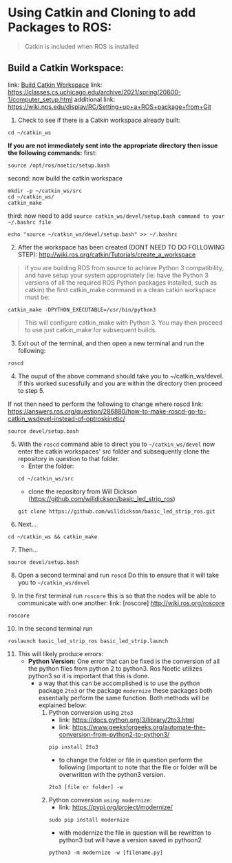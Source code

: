 # Using Catkin and Cloning to add Packages to ROS:
> Catkin is included when ROS is installed

## Build a Catkin Workspace:
link: [Build Catkin Workspace](http://wiki.ros.org/catkin/Tutorials/create_a_workspace)
link: https://classes.cs.uchicago.edu/archive/2021/spring/20600-1/computer_setup.html
additional link: https://wiki.nps.edu/display/RC/Setting+up+a+ROS+package+from+Git
1. Check to see if there is a Catkin workspace already built:

```
cd ~/catkin_ws
```
**If you are not immediately sent into the appropriate directory then issue the following commands:**
first:
```
source /opt/ros/noetic/setup.bash
```
second: now build the catkin workspace
```
mkdir -p ~/catkin_ws/src
cd ~/catkin_ws/
catkin_make
```
third: now need to add `source catkin_ws/devel/setup.bash command to your ~/.bashrc file`
```
echo "source ~/catkin_ws/devel/setup.bash" >> ~/.bashrc
```
2. After the workspace has been created (DONT NEED TO DO FOLLOWING STEP):
http://wiki.ros.org/catkin/Tutorials/create_a_workspace
> if you are building ROS from source to achieve Python 3 compatibility, 
> and have setup your system appropriately
> (ie: have the Python 3 versions of all the required ROS Python packages installed, such as catkin)
> the first catkin_make command in a clean catkin workspace must be:
```
catkin_make -DPYTHON_EXECUTABLE=/usr/bin/python3
```
> This will configure catkin_make with Python 3. You may then proceed to use just catkin_make for subsequent builds.

3. Exit out of the terminal, and then open a new terminal and run the following:
```
roscd
```
4. The ouput of the above command should take you to ~/catkin_ws/devel. If this worked sucessfully and you are within the directory then proceed to step 5. 

If not then need to perform the following to change where roscd 
link: https://answers.ros.org/question/286880/how-to-make-roscd-go-to-catkin_wsdevel-instead-of-optroskinetic/

```
source devel/setup.bash
```

5.  With the `roscd` command able to direct you to `~/catkin_ws/devel` now enter the catkin workspaces' src folder and subsequently clone the repository in question to that folder.
    - Enter the folder:
    ``` 
    cd ~/catkin_ws/src 
    ```
    - clone the repository from Will Dickson (https://github.com/willdickson/basic_led_strip_ros)
    ```
    git clone https://github.com/willdickson/basic_led_strip_ros.git
    ```
6. Next...
```
cd ~/catkin_ws && catkin_make
```

7. Then...
```
source devel/setup.bash
```
8. Open a second terminal and run `roscd`
Do this to ensure that it will take you to 
`~/catkin_ws/devel`

9. In the first terminal run `roscore` this is so that the nodes will be able to communicate with one another:
link: [roscore] http://wiki.ros.org/roscore
```
roscore
```
10. In the second terminal run 
```
roslaunch basic_led_strip_ros basic_led_strip.launch 
```

11. This will likely produce errors:
    - **Python Version:** One error that can be fixed is the conversion of all the python files from python 2 to python3. Ros Noetic utilizes python3 so it is important that this is done.
        - a way that this can be accomplished is to use the python package `2to3` or the package `modernize` these packages both essentially perform the same function. Both methods will be explained below:   
            1. Python conversion using `2to3`
                - link: https://docs.python.org/3/library/2to3.html
                - link: https://www.geeksforgeeks.org/automate-the-conversion-from-python2-to-python3/
                ```
                pip install 2to3
                ```
                - to change the folder or file in question perform the following (important to note that the file or folder will be overwritten with the python3 
                version. 
                ```
                2to3 [file or folder] -w
                ```
            2. Python conversion `using modernize`:
                - link: https://pypi.org/project/modernize/
                ```
                sudo pip install modernize
                ```
                - with modernize the file in question will be rewritten to python3 but will have a version saved in pythoon2 
                ```
                python3 -m modernize -w [filename.py]
                ```
